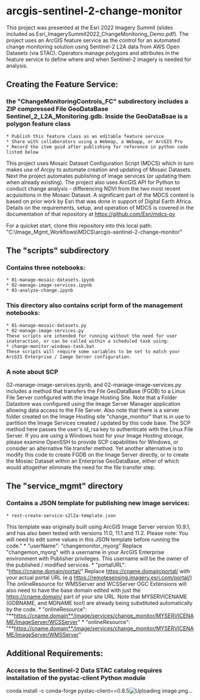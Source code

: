 # arcgis-sentinel-2-change-monitor
This project was presented at the Esri 2022 Imagery Summit (slides included as Esri_ImagerySummit2022_ChangeMonitoring_Demo.pdf). The project uses an ArcGIS feature service as the control for an automated change monitoring solution using Sentinel-2 L2A data from AWS Open Datasets (via STAC). Operators manage polygons and attributes in the feature service to define where and when Sentinel-2 imagery is needed for analysis. 

## Creating the Feature Service:
### the "ChangeMonitoringControls_FC" subdirectory includes a ZIP compressed File GeoDataBase Sentinel_2_L2A_Monitoring.gdb. Inside the GeoDataBsae is a polygon feature class
    * Publish this feature class as an editable feature service
    * Share with collaborators using a Webmap, a Webapp, or ArcGIS Pro
    * Record the item guid after publishing for reference in python code listed below

This project uses Mosaic Dataset Configuration Script (MDCS) which in turn makes use of Arcpy to automate creation and updating of Mosaic Datasets. Next the project automates publishing of image services (or updating them when already existing). The project also uses ArcGIS API for Python to conduct change analysis - differencing NDVI from the two most recent acquisitions in the Mosaic Dataset. A significant part of the MDCS content is based on prior work by Esri that was done in support of Digital Earth Africa. Details on the requirements, setup, and operation of MDCS is covered in the documentation of that repository at https://github.com/Esri/mdcs-py

For a quicket start, clone this repository into this local path: "C:\Image_Mgmt_Workflows\MDCS\arcgis-sentinel-2-change-monitor"

## The "scripts" subdirectory 
### Contains three notebooks:
    * 01-manage-mosaic-datasets.ipynb
    * 02-manage-image-services.ipynb
    * 03-analyze-change.ipynb    
### This directory also contains script form of the management notebooks:
    * 01-manage-mosaic-datasets.py
    * 02-manage-image-services.py
    These scripts are intended for running without the need for user inateraction, or can be called within a scheduled task using:
    * change-monitor-windows-task.bat
    These scripts will require some variables to be set to match your ArcGIS Enterprise / Iamge Server configuration.
   
### A note about SCP
02-manage-image-services.ipynb, and 02-manage-image-services.py includes a method that transfers the File GeoDataBase (FGDB) to a Linux File Server configured with the Image Hosting Site. Note that a Folder Datastore was configured using the Image Server Manager application allowing data access to the File Server. Also note that there is a server folder created on the Image Hosting site "change_monitor" that is in use to partition the Image Services created / updated by this code base. The SCP method here passes the user's id_rsa key to authenticate with the Linux File Server. If you are using a Windows host for your Image Hosting storage, please examine OpenSSH to provide SCP capabilities for Windows, or consider an alternative file transfer method. Yet another alternative is to modify this code to create FGDB on the Image Server directly, or to create the Mosiac Dataset within an Enterprise GeoDataBase, either of which would altogether eliminate the need for the file transfer step.

## The "service_mgmt" directory 
### Contains a JSON template for publishing new image services:
    * rest-create-service-s2l2a-template.json
This template was originally built using ArcGIS Image Server version 10.9.1, and has also been tested with versions 11.0, 11.1 and 11.2.
Please note: You will need to edit some values in this JSON template before running the code."
    * "userName": "changemonitor_myorg" 
Replace "changemon_myorg" with a username in your ArcGIS Enterprise environment with Publisher privileges. This username will be the owner of the published / modified services.
    * "portalURL": "https://cname.domain/portal/" 
Replace https://cname.domain/portal/ with your actual portal URL (e.g https://remotesensing.imagery.esri.com/portal/)
    The onlineResource for WMSServer and WCSServer OGC Extensions will also need to have the base domain edited with just the https://cname.domain/ part of your site URL. Note that MYSERVICENAME (GDBNAME, and MDNAME too!) are already being substituted automatically by the code.
    * "onlineResource": "**https://cname.domain**/image/services/change_monitor/MYSERVICENAME/ImageServer/WCSServer"
    * "onlineResource": "**https://cname.domain**/image/services/change_monitor/MYSERVICENAME/ImageServer/WMSServer"
    
## Additional Requirements:
### Access to the Sentinel-2 Data STAC catalog requires installation of the pystac-client Python module
conda install -c conda-forge pystac-client==0.8.5![Uploading image.png…]()

